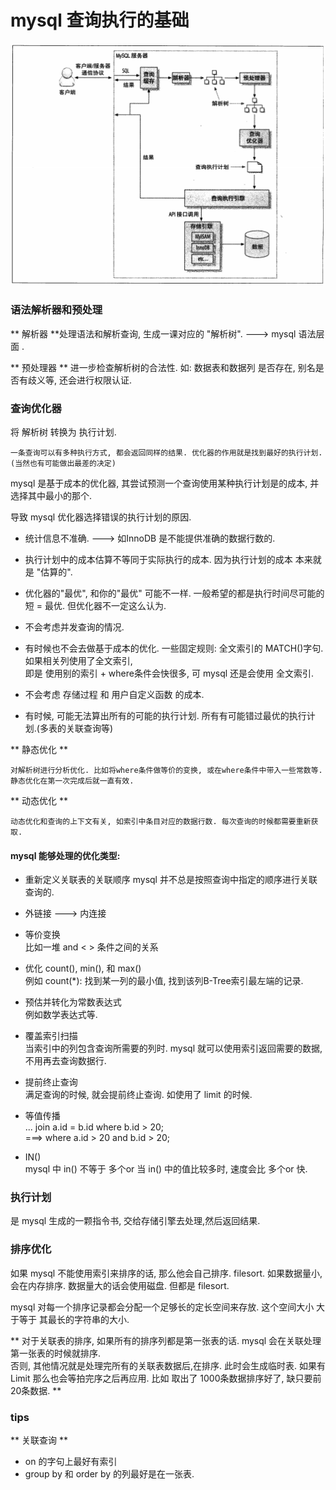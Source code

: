 # mysql 查询执行的基础

![](/assets/mysql查询执行的基础.png)

### 语法解析器和预处理

** 解析器 **处理语法和解析查询, 生成一课对应的 "解析树". ---&gt; mysql 语法层面 .

** 预处理器 ** 进一步检查解析树的合法性. 如: 数据表和数据列 是否存在, 别名是否有歧义等, 还会进行权限认证.

### 查询优化器

将 解析树 转换为 执行计划.

```
一条查询可以有多种执行方式, 都会返回同样的结果. 优化器的作用就是找到最好的执行计划.
(当然也有可能做出最差的决定)
```

mysql 是基于成本的优化器, 其尝试预测一个查询使用某种执行计划是的成本, 并选择其中最小的那个.

导致 mysql 优化器选择错误的执行计划的原因.

* 统计信息不准确. ---&gt; 如InnoDB 是不能提供准确的数据行数的.

* 执行计划中的成本估算不等同于实际执行的成本. 因为执行计划的成本 本来就是 "估算的".

* 优化器的"最优", 和你的"最优" 可能不一样. 一般希望的都是执行时间尽可能的短 = 最优. 但优化器不一定这么认为.

* 不会考虑并发查询的情况.

* 有时候也不会去做基于成本的优化. 一些固定规则: 全文索引的 MATCH\(\)字句. 如果相关列使用了全文索引,  
  即是 使用别的索引 + where条件会快很多, 可 mysql 还是会使用 全文索引.

* 不会考虑 存储过程 和 用户自定义函数 的成本.

* 有时候, 可能无法算出所有的可能的执行计划. 所有有可能错过最优的执行计划.\(多表的关联查询等\)

** 静态优化 **

```
对解析树进行分析优化. 比如将where条件做等价的变换, 或在where条件中带入一些常数等. 
静态优化在第一次完成后就一直有效. 
```

** 动态优化 **

```
动态优化和查询的上下文有关, 如索引中条目对应的数据行数. 每次查询的时候都需要重新获取.
```

#### mysql 能够处理的优化类型:

* 重新定义关联表的关联顺序
  mysql 并不总是按照查询中指定的顺序进行关联查询的.

* 外链接 ---&gt; 内连接

* 等价变换  
  比如一堆 and &lt; &gt; 条件之间的关系

* 优化 count\(\), min\(\), 和 max\(\)  
  例如 count\(\*\): 找到某一列的最小值,  找到该列B-Tree索引最左端的记录.

* 预估并转化为常数表达式  
  例如数学表达式等.

* 覆盖索引扫描  
  当索引中的列包含查询所需要的列时. mysql 就可以使用索引返回需要的数据, 不用再去查询数据行.

* 提前终止查询  
  满足查询的时候,  就会提前终止查询.  如使用了  limit 的时候.

* 等值传播  
  ... join a.id = b.id where b.id &gt; 20;  
  ===&gt; where a.id &gt; 20 and b.id &gt; 20;

* IN\(\)  
  mysql 中  in\(\) 不等于 多个or  当 in\(\) 中的值比较多时, 速度会比 多个or 快.

### 执行计划

是 mysql 生成的一颗指令书, 交给存储引擎去处理,然后返回结果.

### 排序优化

如果 mysql 不能使用索引来排序的话, 那么他会自己排序. filesort. 如果数据量小, 会在内存排序. 数据量大的话会使用磁盘. 但都是 filesort.

mysql 对每一个排序记录都会分配一个足够长的定长空间来存放. 这个空间大小 大于等于 其最长的字符串的大小.

** 对于关联表的排序, 如果所有的排序列都是第一张表的话. mysql 会在关联处理第一张表的时候就排序.   
否则, 其他情况就是处理完所有的关联表数据后,在排序. 此时会生成临时表. 如果有Limit 那么也会等拍完序之后再应用.  比如 取出了 1000条数据排序好了, 缺只要前20条数据. **

### tips

** 关联查询 **

* on 的字句上最好有索引
* group by 和 order by 的列最好是在一张表.



